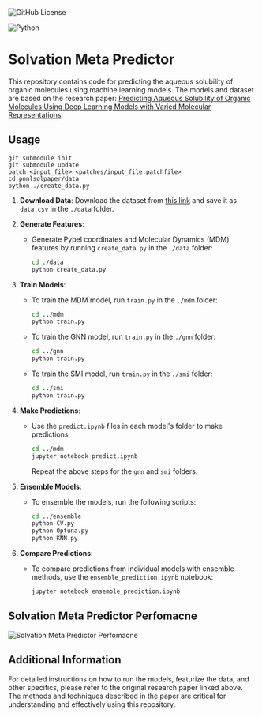 <img alt="GitHub License" src="https://img.shields.io/github/license/FaizaAB/Solvation">

![Python](https://img.shields.io/badge/python-3670A0?style=for-the-badge&logo=python&logoColor=ffdd54)

# Solvation Meta Predictor

This repository contains code for predicting the aqueous solubility of organic molecules using machine learning models. The models and dataset are based on the research paper: [Predicting Aqueous Solubility of Organic Molecules Using Deep Learning Models with Varied Molecular Representations](https://pubs.acs.org/doi/full/10.1021/acsomega.2c00642).

## Usage

```
git submodule init
git submodule update
patch <input_file> <patches/input_file.patchfile>
cd pnnlsolpaper/data
python ./create_data.py
```

1. **Download Data**: Download the dataset from [this link](https://figshare.com/s/542fb80e65742746603c) and save it as `data.csv` in the `./data` folder.

2. **Generate Features**:
    - Generate Pybel coordinates and Molecular Dynamics (MDM) features by running `create_data.py` in the `./data` folder:
      ```sh
      cd ./data
      python create_data.py
      ```

3. **Train Models**:
    - To train the MDM model, run `train.py` in the `./mdm` folder:
      ```sh
      cd ../mdm
      python train.py
      ```
    - To train the GNN model, run `train.py` in the `./gnn` folder:
      ```sh
      cd ../gnn
      python train.py
      ```
    - To train the SMI model, run `train.py` in the `./smi` folder:
      ```sh
      cd ../smi
      python train.py
      ```

4. **Make Predictions**:
    - Use the `predict.ipynb` files in each model's folder to make predictions:
      ```sh
      cd ../mdm
      jupyter notebook predict.ipynb
      ```
      Repeat the above steps for the `gnn` and `smi` folders.

5. **Ensemble Models**:
    - To ensemble the models, run the following scripts:
      ```sh
      cd ../ensemble
      python CV.py
      python Optuna.py
      python KNN.py
      ```

6. **Compare Predictions**:
    - To compare predictions from individual models with ensemble methods, use the `ensemble_prediction.ipynb` notebook:
      ```sh
      jupyter notebook ensemble_prediction.ipynb
      ```
## Solvation Meta Predictor Perfomacne
![Solvation Meta Predictor Perfomacne](ensemble/Performance.png)

## Additional Information
For detailed instructions on how to run the models, featurize the data, and other specifics, please refer to the original research paper linked above. The methods and techniques described in the paper are critical for understanding and effectively using this repository.
